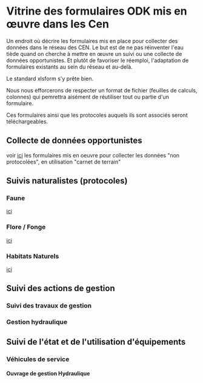 # Vitrine des formulaires ODK mis en œuvre dans les Cen

Un endroit où décrire les formulaires mis en place pour collecter des données dans le réseau des CEN.
Le but est de ne pas réinventer l'eau tiède quand on cherche à mettre en œuvre un suivi ou une collecte de données opportunistes.
Et plutôt de favoriser le réemploi, l'adaptation de formulaires existants au sein du réseau et au-delà.

Le standard xlsform s'y prête bien.

Nous nous efforcerons de respecter un format de fichier (feuilles de calculs, colonnes) qui pemrettra aisément de réutiliser tout ou partie d'un formulaire.

Ces formulaires ainsi que les protocoles auquels ils sont associés seront téléchargeables.

## Collecte de données opportunistes
voir [ici](collecte-donnees-opportunistes.md) les formulaires mis en oeuvre pour collecter les données "non protocolées", en utilisation "carnet de terrain"
## Suivis naturalistes (protocoles)
### Faune
[ici](suivis-faune.md)
### Flore / Fonge
[ici](suivis-flore-fonge.md)
### Habitats Naturels
[ici](suivis-hanitats-naturels.md)

## Suivi des actions de gestion
### Suivi des travaux de gestion
### Gestion hydraulique

## Suivi de l'état et de l'utilisation d'équipements
### Véhicules de service
#### Ouvrage de gestion Hydraulique

